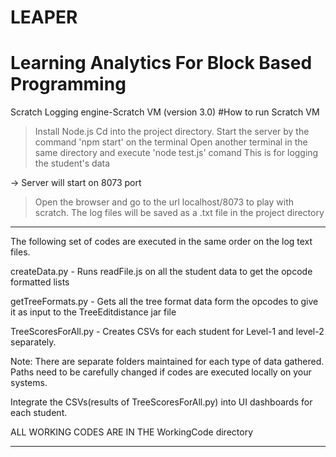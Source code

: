 # LEAPER
# Learning Analytics For Block Based Programming
Scratch Logging engine-Scratch VM (version 3.0)
#How to run Scratch VM
>Install Node.js
>Cd into the project directory.
>Start the server by the command 'npm start' on the terminal
>Open another terminal in the same directory and execute 'node test.js' comand
>This is for logging the student's data

-> Server will start on 8073 port
>Open the browser and go to the url localhost/8073 to play with scratch.
>The log files will be saved as a .txt file in the project directory
--------------------------------------------------------------------------------------------
The following set of codes are executed in the same order on the log text files.

createData.py - Runs readFile.js on all the student data to get the opcode formatted lists

getTreeFormats.py - Gets all the tree format data form the opcodes to give it as input to the TreeEditdistance jar file

TreeScoresForAll.py - Creates CSVs for each student for Level-1 and level-2 separately.

Note: There are separate folders maintained for each type of data gathered. Paths need to be carefully changed if codes are executed locally on your systems.

Integrate the CSVs(results of TreeScoresForAll.py) into UI dashboards for each student.

ALL WORKING CODES ARE IN THE WorkingCode directory

------------------------------------------------------------------------------------------------
